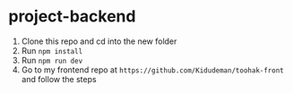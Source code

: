 # project-backend
1. Clone this repo and cd into the new folder
2. Run `npm install`
3. Run `npm run dev`
4. Go to my frontend repo at `https://github.com/Kidudeman/toohak-front` and follow the steps

